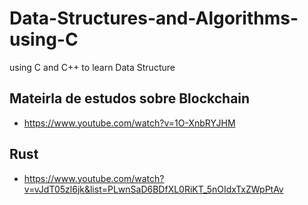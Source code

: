 # Data-Structures-and-Algorithms-using-C
using C and C++ to learn Data Structure 

## Mateirla de estudos sobre Blockchain 
  *  https://www.youtube.com/watch?v=1O-XnbRYJHM

## Rust
  * https://www.youtube.com/watch?v=vJdT05zl6jk&list=PLwnSaD6BDfXL0RiKT_5nOIdxTxZWpPtAv 